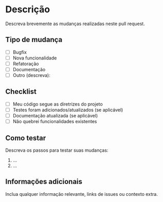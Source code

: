 # Descrição
Descreva brevemente as mudanças realizadas neste pull request.

## Tipo de mudança
- [ ] Bugfix
- [ ] Nova funcionalidade
- [ ] Refatoração
- [ ] Documentação
- [ ] Outro (descreva):

## Checklist
- [ ] Meu código segue as diretrizes do projeto
- [ ] Testes foram adicionados/atualizados (se aplicável)
- [ ] Documentação atualizada (se aplicável)
- [ ] Não quebrei funcionalidades existentes

## Como testar
Descreva os passos para testar suas mudanças:
1. ...
2. ...

## Informações adicionais
Inclua qualquer informação relevante, links de issues ou contexto extra.
